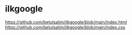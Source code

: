 # ilkgoogle
https://github.com/betulsalim/ilkgoogle/blob/main/index.html
https://github.com/betulsalim/ilkgoogle/blob/main/index.css
